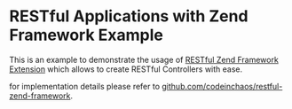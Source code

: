# RESTful Applications with Zend Framework Example

This is an example to demonstrate the usage of [RESTful Zend Framework Extension](https://github.com/codeinchaos/restful-zend-framework) which allows to create RESTful Controllers with ease.

for implementation details please refer to [github.com/codeinchaos/restful-zend-framework](https://github.com/codeinchaos/restful-zend-framework).
